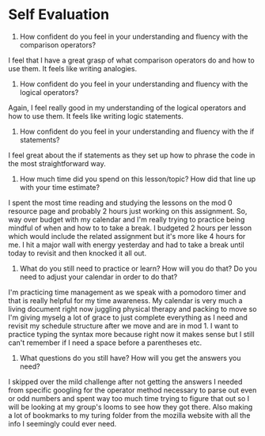 # Self Evaluation

1. How confident do you feel in your understanding and fluency with the comparison operators?  

I feel that I have a great grasp of what comparison operators do and how to use them. It feels like writing analogies.
1. How confident do you feel in your understanding and fluency with the logical operators?  

Again, I feel really good in my understanding of the logical operators and how to use them. It feels like writing logic statements.
1. How confident do you feel in your understanding and fluency with the if statements?  

I feel great about the if statements as they set up how to phrase the code in the most straightforward way.
1. How much time did you spend on this lesson/topic? How did that line up with your time estimate?  

I spent the most time reading and studying the lessons on the mod 0 resource page and probably 2 hours just working on this assignment. 
So, way over budget with my calendar and I'm really trying to practice being mindful of when and how to to take a break. 
I budgeted 2 hours per lesson which would include the related assignment but it's more like 4 hours for me. I hit a major wall with energy
yesterday and had to take a break until today to revisit and then knocked it all out.
1. What do you still need to practice or learn? How will you do that? Do you need to adjust your calendar in order to do that?  

I'm practicing time management as we speak with a pomodoro timer and that is really helpful for my time awareness. My calendar is very much a living document right now juggling physical therapy and packing to move so I'm giving myselg a lot of grace to just complete everything as I need and revisit my schedule structure after we move and are in mod 1. I want to practice typing the syntax more because right now it makes sense but I still can't remember if I need a space before a parentheses etc.
1. What questions do you still have? How will you get the answers you need?  

I skipped over the mild challenge after not getting the answers I needed from specific googling for the operator method necessary to parse out even or odd numbers and spent way too much time trying to figure that out so I will be looking at my group's looms to see how they got there. Also making a lot of bookmarks to my turing folder from the mozilla website with all the info I seemingly could ever need.